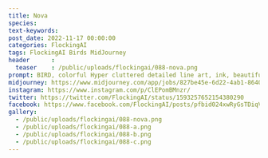 ```yaml
---
title: Nova
species: 
text-keywords: 
post_date: 2022-11-17 00:00:00
categories: FlockingAI
tags: FlockingAI Birds MidJourney 
header      :
  teaser    : /public/uploads/flockingai/088-nova.png
prompt: BIRD, colorful Hyper cluttered detailed line art, ink, beautiful cyberpunk antbird finch portrait, cyberpunk, in the style of Geof Darrow, Mobius, Philippe Druillet, Hyper detailed, epic
midjourney: https://www.midjourney.com/app/jobs/827be45e-6d22-4ab1-8640-420435d9fc8c
instagram: https://www.instagram.com/p/ClEPomBMnzr/
twitter: https://twitter.com/FlockingAI/status/1593257652154380290
facebook: https://www.facebook.com/FlockingAI/posts/pfbid024xwRyGsTDiqVF3jgJqszxfzxg4QdfWga2RBBHv8WAszTLn8Xj7hBNTJVif2SAy7el
gallery: 
  - /public/uploads/flockingai/088-nova.png
  - /public/uploads/flockingai/088-a.png
  - /public/uploads/flockingai/088-b.png
  - /public/uploads/flockingai/088-c.png
---
```

